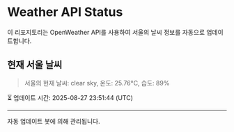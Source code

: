 
# Weather API Status

이 리포지토리는 OpenWeather API를 사용하여 서울의 날씨 정보를 자동으로 업데이트합니다.

## 현재 서울 날씨
> 서울의 현재 날씨: clear sky, 온도: 25.76°C, 습도: 89%

⏳ 업데이트 시간: 2025-08-27 23:51:44 (UTC)

---
자동 업데이트 봇에 의해 관리됩니다.
